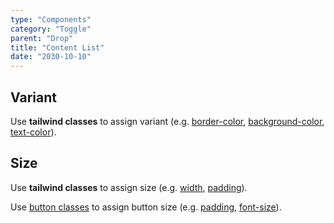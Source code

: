 ```yaml
---
type: "Components"
category: "Toggle"
parent: "Drop"
title: "Content List"
date: "2030-10-10"
---
```


## Variant

Use **tailwind classes** to assign variant (e.g. [border-color](https://tailwindcss.com/docs/border-color), [background-color](https://tailwindcss.com/docs/background-color), [text-color](https://tailwindcss.com/docs/text-color)).

<demo>
  <demoinline src="demos/components/drop/list-variant">
  </demoinline>
</demo>

## Size

Use **tailwind classes** to assign size (e.g. [width](https://tailwindcss.com/docs/width), [padding](https://tailwindcss.com/docs/padding)).

Use [button classes](/components/button/content#size) to assign button size (e.g. [padding](https://tailwindcss.com/docs/padding), [font-size](https://tailwindcss.com/docs/font-size)).

<demo>
  <demoinline src="demos/components/drop/list-size">
  </demoinline>
</demo>
